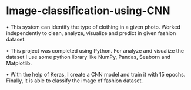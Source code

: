 # Image-classification-using-CNN

•	This system can identify the type of clothing in a given photo. Worked independently to clean, analyze, visualize and predict in given fashion dataset. 

•	This project was completed using Python. For analyze and visualize the dataset I use some python library like NumPy, Pandas, Seaborn and Matplotlib. 

•	With the help of Keras, I create a CNN model and train it with 15 epochs. Finally, it is able to classify the image of fashion dataset.

